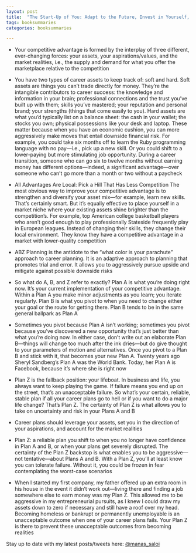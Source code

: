 ```yaml
---
layout: post
title:  "The Start-Up of You: Adapt to the Future, Invest in Yourself, and Transform Your Career - Reid Hoffman, Ben Casnocha"
tags: booksummaries
categories: booksummaries

---
```


- Your competitive advantage is formed by the interplay of three different, ever-changing forces: your assets, your aspirations/values, and the market realities, i.e., the supply and demand for what you offer the marketplace relative to the competition

- You have two types of career assets to keep track of: soft and hard. Soft assets are things you can’t trade directly for money. They’re the intangible contributors to career success: the knowledge and information in your brain; professional connections and the trust you’ve built up with them; skills you’ve mastered; your reputation and personal brand; your strengths (things that come easily to you). Hard assets are what you’d typically list on a balance sheet: the cash in your wallet; the stocks you own; physical possessions like your desk and laptop. These matter because when you have an economic cushion, you can more aggressively make moves that entail downside financial risk. For example, you could take six months off to learn the Ruby programming language with no pay—i.e., pick up a new skill. Or you could shift to a lower-paying but more stimulating job opportunity. During a career transition, someone who can go six to twelve months without earning money has different options—indeed, a significant advantage—over someone who can’t go more than a month or two without a paycheck

- All Advantages Are Local: Pick a Hill That Has Less Competition
The most obvious way to improve your competitive advantage is to strengthen and diversify your asset mix—for example, learn new skills. That’s certainly smart. But it’s equally effective to place yourself in a market niche where your existing assets shine brighter than the competition’s. For example, top American college basketball players who aren’t good enough to play professionally Stateside frequently play in European leagues. Instead of changing their skills, they change their local environment. They know they have a competitive advantage in a market with lower-quality competition

- ABZ Planning is the antidote to the “what color is your parachute” approach to career planning. It is an adaptive approach to planning that promotes trial and error. It allows you to aggressively pursue upside and mitigate against possible downside risks

- So what do A, B, and Z refer to exactly? Plan A is what you’re doing right now. It’s your current implementation of your competitive advantage. Within a Plan A you make minor adjustments as you learn; you iterate regularly. Plan B is what you pivot to when you need to change either your goal or the route for getting there. Plan B tends to be in the same general ballpark as Plan A

- Sometimes you pivot because Plan A isn’t working; sometimes you pivot because you’ve discovered a new opportunity that’s just better than what you’re doing now. In either case, don’t write out an elaborate Plan B—things will change too much after the ink dries—but do give thought to your parameters of motion and alternatives. Once you pivot to a Plan B and stick with it, that becomes your new Plan A. Twenty years ago Sheryl Sandberg’s Plan A was the World Bank. Today, her Plan A is Facebook, because it’s where she is right now

- Plan Z is the fallback position: your lifeboat. In business and life, you always want to keep playing the game. If failure means you end up on the street, that’s an unacceptable failure. So what’s your certain, reliable, stable plan if all your career plans go to hell or if you want to do a major life change? That’s Plan Z. The certainty of Plan Z is what allows you to take on uncertainty and risk in your Plans A and B

- Career plans should leverage your assets, set you in the direction of your aspirations, and account for the market realities

- Plan Z: a reliable plan you shift to when you no longer have confidence in Plan A and B, or when your plans get severely disrupted. The certainty of the Plan Z backstop is what enables you to be aggressive—not tentative—about Plans A and B. With a Plan Z, you’ll at least know you can tolerate failure. Without it, you could be frozen in fear contemplating the worst-case scenarios

- When I started my first company, my father offered up an extra room in his house in the event it didn’t work out—living there and finding a job somewhere else to earn money was my Plan Z. This allowed me to be aggressive in my entrepreneurial pursuits, as I knew I could draw my assets down to zero if necessary and still have a roof over my head. Becoming homeless or bankrupt or permanently unemployable is an unacceptable outcome when one of your career plans fails. Your Plan Z is there to prevent these unacceptable outcomes from becoming realities

Stay up to date with my latest posts/tweets here: [@manas_saloi](http://twitter.com/manas_saloi)
